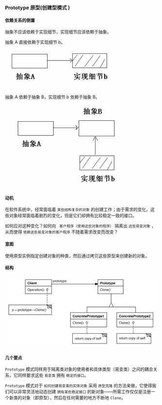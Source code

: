 ### Prototype 原型(创建型模式 )

#### 依赖关系的倒置

抽象不应该依赖于实现细节，实现细节应该依赖于抽象。

抽象 A 直接依赖于实现细节 b。

![图1](../images/prototype.01.jpg)

抽象 A 依赖于抽象 B，实现细节 b 依赖于抽象 B。

![图2](../images/prototype.02.jpg)

#### 动机

在软件系统中，经常面临着 ``` 某些结构复杂的对象 ``` 的创建工作；由于需求的变化，这些对象经常面临着剧烈的变化，但是它们却拥有比较稳定一致的接口。

如何应对这种变化？如何向 ``` 客户程序（使用这些对象的程序）``` 隔离出 ``` 这些易变对象 ``` ，从而使得 ``` 依赖这些易变对象的客户程序 ``` 不随着需求改变而改变？

#### 意图

使用原型实例指定创建对象的种类，然后通过拷贝这些原型来创建新的对象。

#### 结构

![图3](../images/prototype.struct.jpg)


#### 几个要点

 ``` Prototype ```  模式同样用于隔离类对象的使用者和具体类型（易变类）之间的耦合关系，它同样要求这些 ``` 易变类 ``` 拥有 ``` 稳定的接口 ```。 

 ``` Prototype ```  模式对于 ``` 如何创建易变类的实体对象 ``` 采用 ``` 原型克隆 ``` 的方法来做，它使得我们可以非常灵活地动态创建 ``` 拥有某些稳定接口 ``` 的新对象——所需工作仅仅是注册一个新类的对象（即原型），然后在任何需要的地方不断地  ``` Clone ```。 